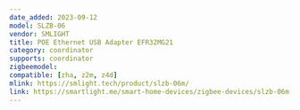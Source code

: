 ```yaml
---
date_added: 2023-09-12
model: SLZB-06
vendor: SMLIGHT
title: POE Ethernet USB Adapter EFR32MG21
category: coordinator
supports: coordinator
zigbeemodel:
compatible: [zha, z2m, z4d]
mlink: https://smlight.tech/product/slzb-06m/
link: https://smartlight.me/smart-home-devices/zigbee-devices/slzb-06m-zigbee-adapter
---
```


